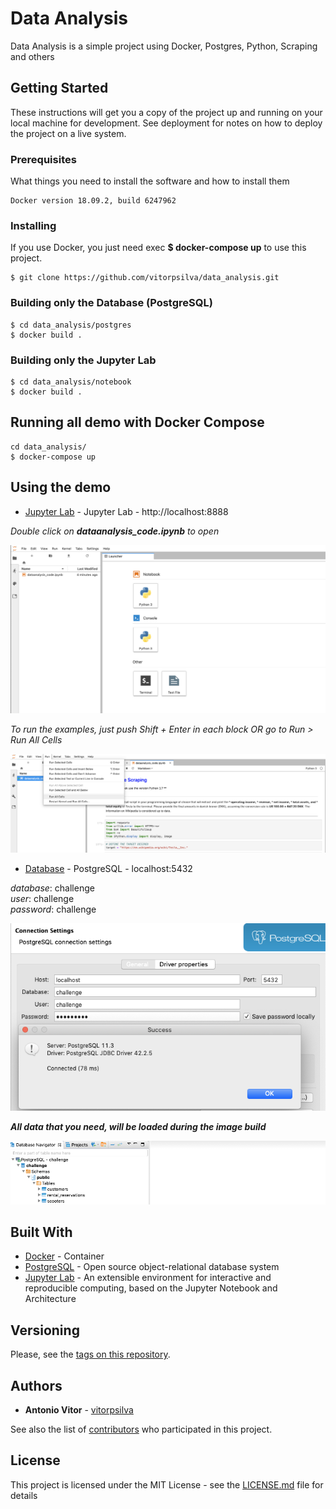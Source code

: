 # Data Analysis
Data Analysis is a simple project using Docker, Postgres, Python, Scraping and others

## Getting Started

These instructions will get you a copy of the project up and running on your local machine for development. See deployment for notes on how to deploy the project on a live system.

### Prerequisites

What things you need to install the software and how to install them

```
Docker version 18.09.2, build 6247962
```

### Installing

If you use Docker, you just need exec **$ docker-compose up** to use this project.

```
$ git clone https://github.com/vitorpsilva/data_analysis.git
```
### Building only the Database (PostgreSQL)
```
$ cd data_analysis/postgres
$ docker build .
```

### Building only the Jupyter Lab

```
$ cd data_analysis/notebook
$ docker build .
```

## Running **all demo** with Docker Compose

```
cd data_analysis/
$ docker-compose up
```

## Using the demo

* [Jupyter Lab](http://localhost:8888) - Jupyter Lab - http://localhost:8888

*Double click on **dataanalysis_code.ipynb** to open*

![Jupyter Welcome](/images/jupyterlab_welcome.png)

*To run the examples, just push Shift + Enter in each block OR go to Run > Run All Cells*

![Jupyter Welcome](/images/jupyterlab_run.png)

* [Database](http://localhost:5432) - PostgreSQL - localhost:5432

*database*: challenge
<br>
*user*: challenge
<br>
*password*: challenge

![Database Connection](/images/postgres_connection.png)

***All data that you need, will be loaded during the image build*** 

![Database Structure](/images/postgres_structure.png)

## Built With

* [Docker](https://www.docker.com/) - Container
* [PostgreSQL](https://www.postgresql.org/about/) - Open source            object-relational database system
* [Jupyter Lab](https://github.com/jupyterlab/jupyterlab) - An extensible environment for interactive and reproducible computing, based on the Jupyter Notebook and Architecture

## Versioning

Please, see the [tags on this repository](https://github.com/vitorpsilva/data_analysis/tags).

## Authors

* **Antonio Vitor** - [vitorpsilva](https://github.com/vitorpsilva)

See also the list of [contributors](https://github.com/vitorpsilva/data_analysis/contributors) who participated in this project.

## License

This project is licensed under the MIT License - see the [LICENSE.md](LICENSE.md) file for details
